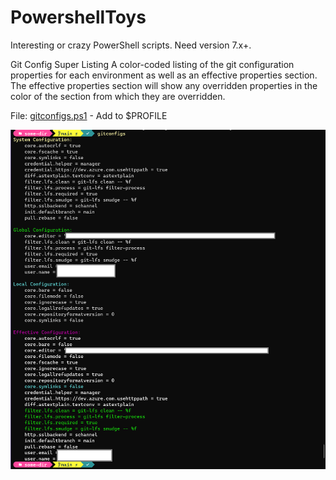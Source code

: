 # PowershellToys
Interesting or crazy PowerShell scripts. Need version 7.x+.

Git Config Super Listing
A color-coded listing of the git configuration properties for each environment as well as an effective properties section. The effective properties section will show any overridden properties in the color of the section from which they are overridden.

File: [gitconfigs.ps1](gitconfigs.ps1) - Add to $PROFILE

![Git Config Super Listing Sample Image](gitconfigsuperlist.png)

